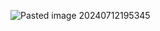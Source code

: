 ![Pasted image 20240712195345](https://github.com/user-attachments/assets/c4a0b00e-28d5-4ff9-ae0f-449eac7c00db)

